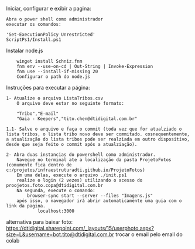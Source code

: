 Iniciar, configurar e exibir a pagina:

    Abra o power shell como administrador
    executar os comandos:
    
    'Set-ExecutionPolicy Unrestricted' 
    ScriptPs1/Install.ps1

Instalar node.js
        
        winget install Schniz.fnm
        fnm env --use-on-cd | Out-String | Invoke-Expression
        fnm use --install-if-missing 20
        Configurar o path do node.js

Instruções para executar a página:

    1- Atualize o arquivo ListaTribos.csv 
        O arquivo deve estar no seguinte formato:

        "Tribo","E-mail"
        "Gaia - Keepers","tito.chen@dtidigital.com.br"
        
    1.1- Salve o arquivo e faça o commit (toda vez que for atualziado o lista tribos, o lista tribo novo deve ser commitado. cosnequentemente, a atualização do lista tribos pode ser realziada em outro dispositivo, desde que seja feito o commit após a atualziação).

    2- Abra duas instancias do powershell como administrador.
        Navegue no terminal ate a localização da pasta ProjetoFotos (comumente fica dentro de c:/projetos/infraestruturadti.github.io/ProjetoFotos)
        Em uma delas, execute o arquivo ./init.ps1
        realize o login (2 vezes) utilizando o acesso do proojetos.foto.copa@dtidigital.com.br
        Na segunda, execute o comando: 
            browser-sync start --server --files "Imagens.js"
        após isso, o navegador irá abrir automaticamente uma guia com o link da pagina.
                localhost:3000
    
alternativa para baixar foto:
https://dtidigital.sharepoint.com/_layouts/15/userphoto.aspx?size=L&username=bot.tito@dtidigital.com.br
trocar o email pelo email do colab
